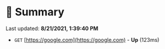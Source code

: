 # 📖 Summary
Last updated: **8/21/2021, 1:39:40 PM**

- `GET` [https://google.com](https://google.com) - **Up** (123ms)
